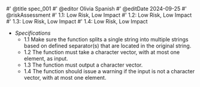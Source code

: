 #' @title spec_001
#' @editor Olivia Spanish
#' @editDate 2024-09-25
#' @riskAssessment
#' 1.1: Low Risk, Low Impact
#' 1.2: Low Risk, Low Impact
#' 1.3: Low Risk, Low Impact
#' 1.4: Low Risk, Low Impact

+ _Specifications_
  + 1.1 Make sure the function splits a single string into multiple strings
  based on defined separator(s) that are located in the original string.
  + 1.2 The function must take a character vector, with at most one element, as
  input.
  + 1.3 The function must output a character vector.
  + 1.4 The function should issue a warning if the input is not a character 
  vector, with at most one element.
